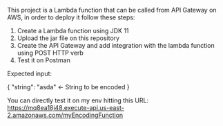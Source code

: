 This project is a Lambda function that can be called from API Gateway on AWS, in order to deploy it follow these steps:

1. Create a Lambda function using JDK 11 
2. Upload the jar file on this repository
3. Create the API Gateway and add integration with the lambda function using POST HTTP verb
4. Test it on Postman

Expected input:

{
    "string": "asda" <- String to be encoded
}

You can directly test it on my env hitting this URL: https://mq8ea18j48.execute-api.us-east-2.amazonaws.com/myEncodingFunction

